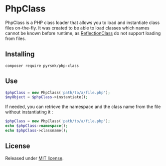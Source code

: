 PhpClass
========

PhpClass is a PHP class loader that allows you to load and instantiate class files on-the-fly. It was created to be able to load classes which names cannot be known before runtime, as [ReflectionClass](http://php.net/manual/en/class.reflectionclass.php) do not support loading from files.

Installing
----------

```
composer require pyrsmk/php-class
```

Use
---

```php
$phpClass = new PhpClass('path/to/a/file.php');
$myObject = $phpClass->instantiate();
```

If needed, you can retrieve the namespace and the class name from the file without instantiating it :

```php
$phpClass = new PhpClass('path/to/a/file.php');
echo $phpClass->namespace();
echo $phpClass->classname();
```

License
-------

Released under [MIT license](http://dreamysource.mit-license.org).
